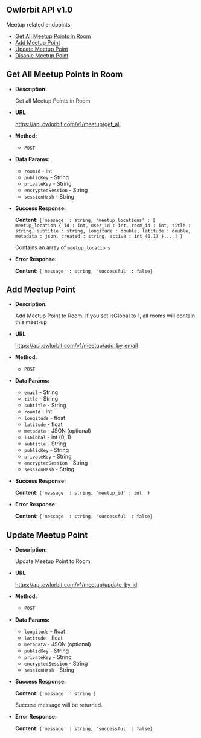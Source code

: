 **Owlorbit API v1.0**
----

Meetup related endpoints.


- [Get All Meetup Points in Room](#get-all-meetup-points-in-room)
- [Add Meetup Point](#add-meetup-point)
- [Update Meetup Point](#update-meetup-point)
- [Disable Meetup Point](#update-meetup-point)

## Get All Meetup Points in Room

* **Description:**
  
  Get all Meetup Points in Room

* **URL**

  <https://api.owlorbit.com/v1/meetup/get_all>

* **Method:**

  * `POST`
  
* **Data Params:**

  * `roomId` - int <br/>
  * `publicKey` - String <br/>
  * `privateKey` - String  <br/>
  * `encryptedSession` - String <br/>
  * `sessionHash` - String



* **Success Response:**

   **Content:** `{'message' : string,
        'meetup_locations' : [  meetup_location { id : int, user_id : int, room_id : int, title : string, subtitle : string, longitude : double, latitude : double, metadata : json, created : string, active : int (0,1) }... ] }`

  Contains an array of `meetup_locations`

 
* **Error Response:**

    **Content:** `{'message' : string,
        'successful' : false}`    

## Add Meetup Point

* **Description:**
  
  Add Meetup Point to Room.  If you set isGlobal to 1, all rooms will contain this meet-up

* **URL**

  <https://api.owlorbit.com/v1/meetup/add_by_email>

* **Method:**

  * `POST`
  
* **Data Params:**

  * `email` - String <br/>
  * `title` - String <br/>
  * `subtitle` - String <br/>
  * `roomId` - int <br/>  
  * `longitude` - float <br/>    
  * `latitude` - float <br/>      
  * `metadata` - JSON (optional) <br/>  
  * `isGlobal` - int (0, 1) <br/>    
  * `subtitle` - String <br/>  
  * `publicKey` - String <br/>
  * `privateKey` - String  <br/>
  * `encryptedSession` - String <br/>
  * `sessionHash` - String



* **Success Response:**

   **Content:** `{'message' : string,
        'meetup_id' : int  }`

  
* **Error Response:**

    **Content:** `{'message' : string,
        'successful' : false}`

## Update Meetup Point

* **Description:**
  
  Update Meetup Point to Room

* **URL**

  <https://api.owlorbit.com/v1/meetup/update_by_id>

* **Method:**

  * `POST`
  
* **Data Params:**
  
  * `longitude` - float <br/>    
  * `latitude` - float <br/>      
  * `metadata` - JSON (optional) <br/>    
  * `publicKey` - String <br/>
  * `privateKey` - String  <br/>
  * `encryptedSession` - String <br/>
  * `sessionHash` - String



* **Success Response:**

   **Content:** `{'message' : string }`

   Success message will be returned.

  
* **Error Response:**

    **Content:** `{'message' : string,
        'successful' : false}`              

